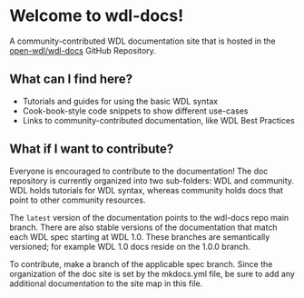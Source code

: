 # Welcome to wdl-docs!

A community-contributed WDL documentation site that is hosted in the [open-wdl/wdl-docs](https://github.com/openwdl/wdl-docs) GitHub Repository. 

## What can I find here?
* Tutorials and guides for using the basic WDL syntax
* Cook-book-style code snippets to show different use-cases
* Links to community-contributed documentation, like WDL Best Practices



## What if I want to contribute?
Everyone is encouraged to contribute to the documentation! 
The doc repository is currently organized into two sub-folders: WDL and community. WDL holds tutorials for WDL syntax, whereas community holds docs that point to other community resources.

The `latest` version of the documentation points to the wdl-docs repo main branch. There are also stable versions of the documentation that match each WDL spec starting at WDL 1.0. These branches are semantically versioned; for example WDL 1.0 docs reside on the 1.0.0 branch. 

To contribute, make a branch of the applicable spec branch. Since the organization of the doc site is set by the mkdocs.yml file, be sure to add any additional documentation to the site map in this file. 